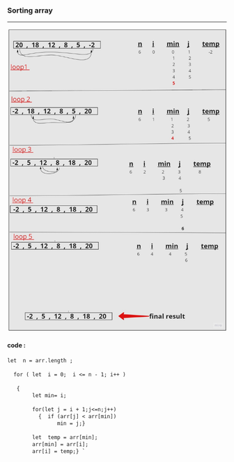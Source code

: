 ### Sorting array 
---
![alt text](sorting.jpg)
####  code :
```
let  n = arr.length ;

  for ( let  i = 0;  i <= n - 1; i++ ) 

   { 
        let min= i;

        for(let j = i + 1;j<=n;j++)
          {  if (arr[j] < arr[min])
                min = j;} 

        let  temp = arr[min];
        arr[min] = arr[i];
        arr[i] = temp;} `
               
